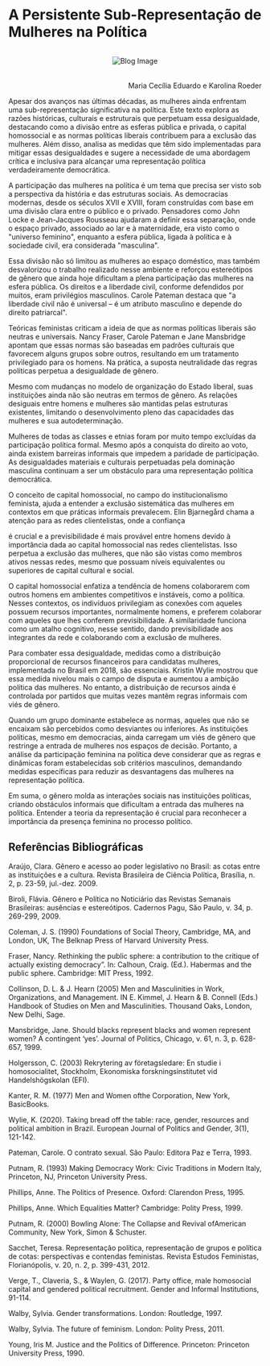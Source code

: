 # A Persistente Sub-Representação de Mulheres na Política

<div style="max-height: 400px; max-width: 100%; overflow: hidden; display: flex; justify-content: center; align-items: center; border-radius: 10px; margin-bottom: 32px; margin-top: 32px">
  <img src="/img/blog/votepeople.png" alt="Blog Image" style="max-height: 100%; max-width: 100%; object-fit: contain;">
</div>


<p style="text-align: right; font-size: 0.875em margin-top: 8px">Maria Cecília Eduardo e Karolina Roeder</p>

Apesar dos avanços nas últimas décadas, as mulheres ainda enfrentam uma sub-representação significativa na política. Este texto explora as razões históricas, culturais e estruturais que perpetuam essa desigualdade, destacando como a divisão entre as esferas pública e privada, o capital homossocial e as normas políticas liberais contribuem para a exclusão das mulheres. Além disso, analisa as medidas que têm sido implementadas para mitigar essas desigualdades e sugere a necessidade de uma abordagem crítica e inclusiva para alcançar uma representação política verdadeiramente democrática.

A participação das mulheres na política é um tema que precisa ser visto sob a perspectiva da história e das estruturas sociais. As democracias modernas, desde os séculos XVII e XVIII, foram construídas com base em uma divisão clara entre o público e o privado. Pensadores como John Locke e Jean-Jacques Rousseau ajudaram a definir essa separação, onde o espaço privado, associado ao lar e à maternidade, era visto como o "universo feminino", enquanto a esfera pública, ligada à política e à sociedade civil, era considerada "masculina".

Essa divisão não só limitou as mulheres ao espaço doméstico, mas também desvalorizou o trabalho realizado nesse ambiente e reforçou estereótipos de gênero que ainda hoje dificultam a plena participação das mulheres na esfera pública. Os direitos e a liberdade civil, conforme defendidos por muitos, eram privilégios masculinos. Carole Pateman destaca que "a liberdade civil não é universal – é um atributo masculino e depende do direito patriarcal".

Teóricas feministas criticam a ideia de que as normas políticas liberais são neutras e universais. Nancy Fraser, Carole Pateman e Jane Mansbridge apontam que essas normas são baseadas em padrões culturais que favorecem alguns grupos sobre outros, resultando em um tratamento privilegiado para os homens. Na prática, a suposta neutralidade das regras políticas perpetua a desigualdade de gênero.

Mesmo com mudanças no modelo de organização do Estado liberal, suas instituições ainda não são neutras em termos de gênero. As relações desiguais entre homens e mulheres são mantidas pelas estruturas existentes, limitando o desenvolvimento pleno das capacidades das mulheres e sua autodeterminação.

Mulheres de todas as classes e etnias foram por muito tempo excluídas da participação política formal. Mesmo após a conquista do direito ao voto, ainda existem barreiras informais que impedem a paridade de participação. As desigualdades materiais e culturais perpetuadas pela dominação masculina continuam a ser um obstáculo para uma representação política democrática.

O conceito de capital homossocial, no campo do institucionalismo feminista, ajuda a entender a exclusão sistemática das mulheres em contextos em que práticas informais prevalecem. Elin Bjarnegård chama a atenção para as redes clientelistas, onde a confiança

é crucial e a previsibilidade é mais provável entre homens devido à importância dada ao capital homossocial nas redes clientelistas. Isso perpetua a exclusão das mulheres, que não são vistas como membros ativos nessas redes, mesmo que possuam níveis equivalentes ou superiores de capital cultural e social.

O capital homossocial enfatiza a tendência de homens colaborarem com outros homens em ambientes competitivos e instáveis, como a política. Nesses contextos, os indivíduos privilegiam as conexões com aqueles possuem recursos importantes, normalmente homens, e preferem colaborar com aqueles que lhes conferem previsibilidade. A similaridade funciona como um atalho cognitivo, nesse sentido, dando previsibilidade aos integrantes da rede e colaborando com a exclusão de mulheres.

Para combater essa desigualdade, medidas como a distribuição proporcional de recursos financeiros para candidatas mulheres, implementada no Brasil em 2018, são essenciais. Kristin Wylie mostrou que essa medida nivelou mais o campo de disputa e aumentou a ambição política das mulheres. No entanto, a distribuição de recursos ainda é controlada por partidos que muitas vezes mantêm regras informais com viés de gênero.

Quando um grupo dominante estabelece as normas, aqueles que não se encaixam são percebidos como desviantes ou inferiores. As instituições políticas, mesmo em democracias, ainda carregam um viés de gênero que restringe a entrada de mulheres nos espaços de decisão. Portanto, a análise da participação feminina na política deve considerar que as regras e dinâmicas foram estabelecidas sob critérios masculinos, demandando medidas específicas para reduzir as desvantagens das mulheres na representação política.

Em suma, o gênero molda as interações sociais nas instituições políticas, criando obstáculos informais que dificultam a entrada das mulheres na política. Entender a teoria da representação é crucial para reconhecer a importância da presença feminina no processo político.

## Referências Bibliográficas

Araújo, Clara. Gênero e acesso ao poder legislativo no Brasil: as cotas entre as instituições e a cultura. Revista Brasileira de Ciência Política, Brasília, n. 2, p. 23-59, jul.-dez. 2009.

Biroli, Flávia. Gênero e Política no Noticiário das Revistas Semanais Brasileiras: ausências e estereótipos. Cadernos Pagu, São Paulo, v. 34, p. 269-299, 2009.

Coleman, J. S. (1990) Foundations of Social Theory, Cambridge, MA, and London, UK, The Belknap Press of Harvard University Press.

Fraser, Nancy. Rethinking the public sphere: a contribution to the critique of actually existing democracy”. In: Calhoun, Craig. (Ed.). Habermas and the public sphere. Cambridge: MIT Press, 1992.

Collinson, D. L. & J. Hearn (2005) Men and Masculinities in Work, Organizations, and Management. IN E. Kimmel, J. Hearn & B. Connell (Eds.) Handbook of Studies on Men and Masculinities. Thousand Oaks, London, New Delhi, Sage.

Mansbridge, Jane. Should blacks represent blacks and women represent women? A contingent ‘yes’. Journal of Politics, Chicago, v. 61, n. 3, p. 628-657, 1999.

Holgersson, C. (2003) Rekrytering av företagsledare: En studie i homosocialitet, Stockholm, Ekonomiska forskningsinstitutet vid Handelshögskolan (EFI).

Kanter, R. M. (1977) Men and Women ofthe Corporation, New York, BasicBooks.

Wylie, K. (2020). Taking bread off the table: race, gender, resources and political ambition in Brazil. European Journal of Politics and Gender, 3(1), 121-142.

Pateman, Carole. O contrato sexual. São Paulo: Editora Paz e Terra, 1993.

Putnam, R. (1993) Making Democracy Work: Civic Traditions in Modern Italy, Princeton, NJ, Princeton University Press.

Phillips, Anne. The Politics of Presence. Oxford: Clarendon Press, 1995.

Phillips, Anne. Which Equalities Matter? Cambridge: Polity Press, 1999.

Putnam, R. (2000) Bowling Alone: The Collapse and Revival ofAmerican Community, New York, Simon & Schuster.

Sacchet, Teresa. Representação política, representação de grupos e política de cotas: perspectivas e contendas feministas. Revista Estudos Feministas, Florianópolis, v. 20, n. 2, p. 399-431, 2012.

Verge, T., Claveria, S., & Waylen, G. (2017). Party office, male homosocial capital and gendered political recruitment. Gender and Informal Institutions, 91-114.

Walby, Sylvia. Gender transformations. London: Routledge, 1997.

Walby, Sylvia. The future of feminism. London: Polity Press, 2011.

Young, Iris M. Justice and the Politics of Difference. Princeton: Princeton University Press, 1990.